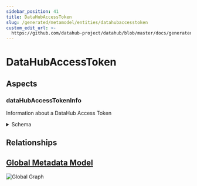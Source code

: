 ```yaml
---
sidebar_position: 41
title: DataHubAccessToken
slug: /generated/metamodel/entities/datahubaccesstoken
custom_edit_url: >-
  https://github.com/datahub-project/datahub/blob/master/docs/generated/metamodel/entities/dataHubAccessToken.md
---
```

# DataHubAccessToken
## Aspects

### dataHubAccessTokenInfo
Information about a DataHub Access Token
<details>
<summary>Schema</summary>

```javascript
{
  "type": "record",
  "Aspect": {
    "name": "dataHubAccessTokenInfo"
  },
  "name": "DataHubAccessTokenInfo",
  "namespace": "com.linkedin.access.token",
  "fields": [
    {
      "Searchable": {
        "fieldType": "TEXT_PARTIAL"
      },
      "type": "string",
      "name": "name",
      "doc": "User defined name for the access token if defined."
    },
    {
      "Searchable": {
        "fieldType": "URN"
      },
      "java": {
        "class": "com.linkedin.common.urn.Urn"
      },
      "type": "string",
      "name": "actorUrn",
      "doc": "Urn of the actor to which this access token belongs to."
    },
    {
      "Searchable": {
        "fieldType": "URN"
      },
      "java": {
        "class": "com.linkedin.common.urn.Urn"
      },
      "type": "string",
      "name": "ownerUrn",
      "doc": "Urn of the actor which created this access token."
    },
    {
      "Searchable": {
        "fieldType": "COUNT",
        "queryByDefault": false
      },
      "type": "long",
      "name": "createdAt",
      "doc": "When the token was created."
    },
    {
      "Searchable": {
        "fieldType": "COUNT",
        "queryByDefault": false
      },
      "type": [
        "null",
        "long"
      ],
      "name": "expiresAt",
      "default": null,
      "doc": "When the token expires."
    },
    {
      "type": [
        "null",
        "string"
      ],
      "name": "description",
      "default": null,
      "doc": "Description of the token if defined."
    }
  ],
  "doc": "Information about a DataHub Access Token"
}
```
</details>

## Relationships

## [Global Metadata Model](https://github.com/datahub-project/datahub/raw/master/docs/imgs/datahub-metadata-model.png)
![Global Graph](https://github.com/datahub-project/datahub/raw/master/docs/imgs/datahub-metadata-model.png)
